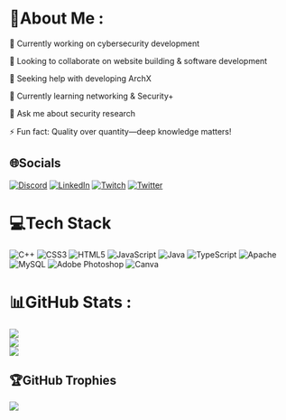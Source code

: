 # 💫About Me :
🔭 Currently working on cybersecurity development

👥 Looking to collaborate on website building & software development

🤝 Seeking help with developing ArchX

🌱 Currently learning networking & Security+

💬 Ask me about security research

⚡ Fun fact: Quality over quantity—deep knowledge matters!

## 🌐Socials
[![Discord](https://img.shields.io/badge/Discord-%237289DA.svg?logo=discord&logoColor=white)](htttps://discord.gg/https://discord.gg/Sn8a8fmv) [![LinkedIn](https://img.shields.io/badge/LinkedIn-%230077B5.svg?logo=linkedin&logoColor=white)](https://linkedin.com/in/amit-kumar-47b24a330/) [![Twitch](https://img.shields.io/badge/Twitch-%239146FF.svg?logo=Twitch&logoColor=white)](https://twitch.tv/ak_sharma0) [![Twitter](https://img.shields.io/badge/Twitter-%231DA1F2.svg?logo=Twitter&logoColor=white)](https://twitter.com/AK5_Sharma) 

# 💻Tech Stack
![C++](https://img.shields.io/badge/c++-%2300599C.svg?style=for-the-badge&logo=c%2B%2B&logoColor=white) ![CSS3](https://img.shields.io/badge/css3-%231572B6.svg?style=for-the-badge&logo=css3&logoColor=white) ![HTML5](https://img.shields.io/badge/html5-%23E34F26.svg?style=for-the-badge&logo=html5&logoColor=white) ![JavaScript](https://img.shields.io/badge/javascript-%23323330.svg?style=for-the-badge&logo=javascript&logoColor=%23F7DF1E) ![Java](https://img.shields.io/badge/java-%23ED8B00.svg?style=for-the-badge&logo=java&logoColor=white) ![TypeScript](https://img.shields.io/badge/typescript-%23007ACC.svg?style=for-the-badge&logo=typescript&logoColor=white) ![Apache](https://img.shields.io/badge/apache-%23D42029.svg?style=for-the-badge&logo=apache&logoColor=white) ![MySQL](https://img.shields.io/badge/mysql-%2300f.svg?style=for-the-badge&logo=mysql&logoColor=white) ![Adobe Photoshop](https://img.shields.io/badge/adobephotoshop-%2331A8FF.svg?style=for-the-badge&logo=adobephotoshop&logoColor=white) ![Canva](https://img.shields.io/badge/Canva-%2300C4CC.svg?style=for-the-badge&logo=Canva&logoColor=white)

# 📊GitHub Stats :
![](https://github-readme-stats.vercel.app/api?username=aksharma02&theme=radical&hide_border=false&include_all_commits=false&count_private=true)<br/>
![](https://github-readme-streak-stats.herokuapp.com/?user=aksharma02&theme=radical&hide_border=false)<br/>
![](https://github-readme-stats.vercel.app/api/top-langs/?username=aksharma02&theme=radical&hide_border=false&include_all_commits=false&count_private=true&layout=compact)

## 🏆GitHub Trophies
![](https://github-trophies.vercel.app/?username=aksharma02&theme=radical&no-frame=false&no-bg=false&margin-w=4)
